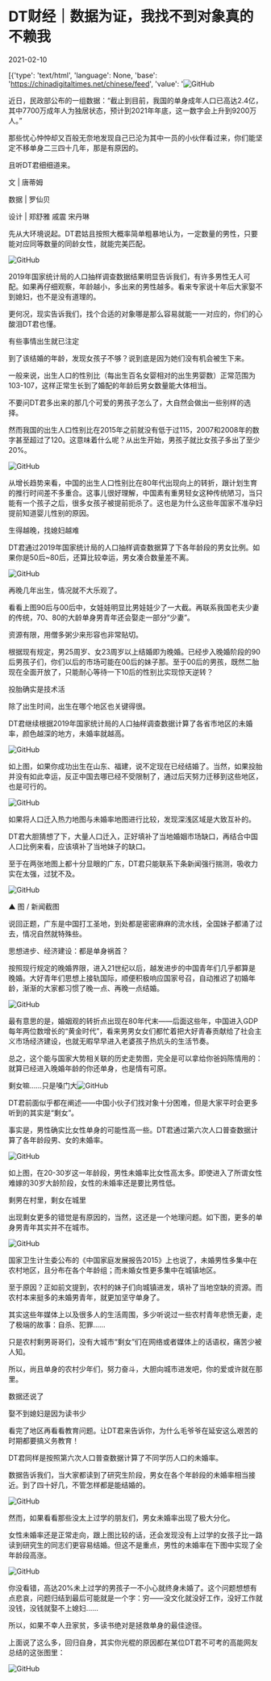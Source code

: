 # DT财经｜数据为证，我找不到对象真的不赖我

2021-02-10

[{'type': 'text/html', 'language': None, 'base': 'https://chinadigitaltimes.net/chinese/feed', 'value': '![GitHub](https://chinadigitaltimes.net/chinese/files/2021/02/post-662538-6023a776c06df.)

近日，民政部公布的一组数据：“截止到目前，我国的单身成年人口已高达2.4亿，其中7700万成年人为独居状态，预计到2021年年底，这一数字会上升到9200万人。”

那些忧心忡忡却又百般无奈地发现自己已沦为其中一员的小伙伴看过来，你们能坚定不移单身二三四十几年，那是有原因的。

且听DT君细细道来。

文 | 唐蒂姆

数据 | 罗仙贝

设计 | 郑舒雅 戚震 宋丹琳

先从大环境说起。DT君姑且按照大概率简单粗暴地认为，一定数量的男性，只要能对应同等数量的同龄女性，就能完美匹配。

![GitHub](https://chinadigitaltimes.net/chinese/files/2021/02/post-662538-6023a778f37a2.)

2019年国家统计局的人口抽样调查数据结果明显告诉我们，有许多男性无人可配。如果再仔细观察，年龄越小，多出来的男性越多。看来专家说十年后大家娶不到媳妇，也不是没有道理的。

更何况，现实告诉我们，找个合适的对象哪是那么容易就能一一对应的，你们的心酸泪DT君也懂。

有些事情出生就已注定

到了该结婚的年龄，发现女孩子不够？说到底是因为她们没有机会被生下来。

一般来说，出生人口的性别比（每出生百名女婴相对的出生男婴数）正常范围为103-107，这样正常生长到了婚配的年龄后男女数量能大体相当。

不要问DT君多出来的那几个可爱的男孩子怎么了，大自然会做出一些别样的选择。

然而我国的出生人口性别比在2015年之前就没有低于过115，2007和2008年的数字甚至超过了120。这意味着什么呢？从出生开始，男孩子就比女孩子多出了至少20%。

![GitHub](https://chinadigitaltimes.net/chinese/files/2021/02/post-662538-6023a77b32b07.)

从增长趋势来看，中国的出生人口性别比在80年代出现向上的转折，跟计划生育的推行时间差不多重合。这事儿很好理解，中国素有重男轻女这种传统陋习，当只能有一个孩子之后，很多女孩子被提前扼杀了。这也是为什么这些年国家不准孕妇提前知道婴儿性别的原因。

生得越晚，找媳妇越难

DT君通过2019年国家统计局的人口抽样调查数据算了下各年龄段的男女比例。如果你是50后~80后，还算比较幸运，男女凑合数量差不离。

![GitHub](https://chinadigitaltimes.net/chinese/files/2021/02/post-662538-6023a77d50f0a.)

再晚几年出生，情况就不大乐观了。

看看上图90后与00后中，女娃娃明显比男娃娃少了一大截。再联系我国老夫少妻的传统，70、80的大龄单身男青年还会娶走一部分“少妻”。

资源有限，用僧多粥少来形容也非常贴切。

根据现有规定，男25周岁、女23周岁以上结婚即为晚婚。已经步入晚婚阶段的90后男孩子们，你们以后的市场可能在00后的妹子那。至于00后的男孩，既然二胎现在全面开放了，只能耐心等待一下10后的性别比实现惊天逆转？

投胎确实是技术活

除了出生时间，出生在哪个地区也关键得很。

DT君继续根据2019年国家统计局的人口抽样调查数据计算了各省市地区的未婚率，颜色越深的地方，未婚率就越高。

![GitHub](https://chinadigitaltimes.net/chinese/files/2021/02/post-662538-6023a77f6eb0b.)

如上图，如果你成功出生在山东、福建，说不定现在已经结婚了。当然，如果投胎并没有如此幸运，反正中国去哪已经不受限制了，通过后天努力迁移到这些地区，也是可行的。

![GitHub](https://chinadigitaltimes.net/chinese/files/2021/02/post-662538-6023a781a1b06.)

如果将人口迁入热力地图与未婚率地图进行比较，发现深浅区域是大致互补的。

DT君大胆猜想了下，大量人口迁入，正好填补了当地婚姻市场缺口，再结合中国人口比例来看，应该填补了当地妹子的缺口。

至于在两张地图上都十分显眼的广东，DT君只能联系下条新闻强行揣测，吸收力实在太强，过犹不及。

![GitHub](https://chinadigitaltimes.net/chinese/files/2021/02/post-662538-6023a7833af03.png)

▲ 图 / 新闻截图

说回正题，广东是中国打工圣地，到处都是密密麻麻的流水线，全国妹子都涌了过去，情况自然就特殊些。

思想进步、经济建设：都是单身祸首？

按照现行规定的晚婚界限，进入21世纪以后，越发进步的中国青年们几乎都算是晚婚。大好青年们思想上接轨国际，顺便积极响应国家号召，自动推迟了初婚年龄，渐渐的大家都习惯了晚一点、再晚一点结婚。

![GitHub](https://chinadigitaltimes.net/chinese/files/2021/02/post-662538-6023a7856f0ab.)

最有意思的是，婚姻观的转折点出现在80年代末——后面这些年，中国进入GDP每年两位数增长的“黄金时代”，看来男男女女们都忙着把大好青春贡献给了社会主义市场经济建设，也就无暇早早进入老婆孩子热炕头的生活节奏。

总之，这个能与国家大势相关联的历史走势图，完全是可以拿给你爸妈陈情用的：就算已经进入晚婚年龄的你还单身，也是情有可原。

剩女嘛……只是嗓门大![GitHub](https://chinadigitaltimes.net/chinese/files/2021/02/post-662538-6023a7856f0ab.)

DT君前面似乎都在阐述——中国小伙子们找对象十分困难，但是大家平时会更多听到的其实是“剩女”。

事实是，男性确实比女性单身的可能性高一些。DT君通过第六次人口普查数据计算了各年龄段男、女的未婚率。

![GitHub](https://chinadigitaltimes.net/chinese/files/2021/02/post-662538-6023a787a20b9.)

如上图，在20-30岁这一年龄段，男性未婚率比女性高太多。即使进入了所谓女性难嫁的30岁大龄阶段，女性的未婚率还是要比男性低。

剩男在村里，剩女在城里

出现剩女更多的错觉是有原因的，当然，这还是一个地理问题。如下图，更多的单身男青年其实并不在城市。

![GitHub](https://chinadigitaltimes.net/chinese/files/2021/02/post-662538-6023a789d8323.)

国家卫生计生委公布的《中国家庭发展报告2015》上也说了，未婚男性多集中在农村地区，且分布在各个年龄组；而未婚女性更多集中在城镇地区。

至于原因？正如前文提到，农村的妹子们向城镇进发，填补了当地空缺的资源。而农村本来挺多的未婚男青年，就更加坚守单身了。

其实这些年媒体上以及很多人的生活周围，多少听说过一些农村青年悲愤无妻，走了极端的故事：自杀、犯罪……

只是农村剩男哥哥们，没有大城市“剩女”们在网络或者媒体上的话语权，痛苦少被人知。

所以，尚且单身的农村少年们，努力奋斗，大胆向城市进发吧，你的爱或许就在那里。

数据还说了

娶不到媳妇是因为读书少

看完了地区再看看教育问题。让DT君来告诉你，为什么毛爷爷在延安这么艰苦的时期都要搞义务教育！

DT君同样是按照第六次人口普查数据计算了不同学历人口的未婚率。

数据告诉我们，当大家都读到了研究生阶段，男女在各个年龄段的未婚率相当接近。到了四十好几，不管怎样都是能结婚的。

![GitHub](https://chinadigitaltimes.net/chinese/files/2021/02/post-662538-6023a78c18707.)

然而，如果看看那些没太上过学的朋友们，男女未婚率出现了极大分化。

女性未婚率还是正常走向，跟上图比较的话，还会发现没有上过学的女孩子比一路读到研究生的同志们更容易结婚。但这不是重点，男性的未婚率在下图中实现了全年龄段高涨。

![GitHub](https://chinadigitaltimes.net/chinese/files/2021/02/post-662538-6023a78e4c942.)

你没看错，高达20%未上过学的男孩子一不小心就终身未婚了。这个问题想想有点悲哀，问题归结到最后可能就是一个字：穷——没文化就没好工作，没好工作就没钱，没钱就娶不上媳妇……

所以，如果不幸人丑家贫，多读书绝对是拯救单身的最佳途径。

上面说了这么多，回归自身，其实你光棍的原因都在某位DT君不可考的高能网友总结的这张图里：

![GitHub](https://chinadigitaltimes.net/chinese/files/2021/02/post-662538-6023a78fdb37f.)

